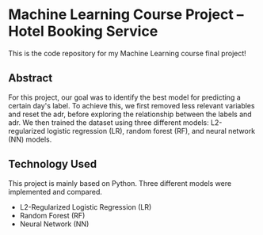 # **Machine Learning Course Project – Hotel Booking Service**

This is the code repository for my Machine Learning course final project!

## **Abstract**

For this project, our goal was to identify the best model for predicting a certain day's label. To achieve this, we first removed less relevant variables and reset the adr, before exploring the relationship between the labels and adr. We then trained the dataset using three different models: L2-regularized logistic regression (LR), random forest (RF), and neural network (NN) models.

## **Technology Used**

This project is mainly based on Python. Three different models were implemented and compared.

- L2-Regularized Logistic Regression (LR)
- Random Forest (RF)
- Neural Network (NN)
